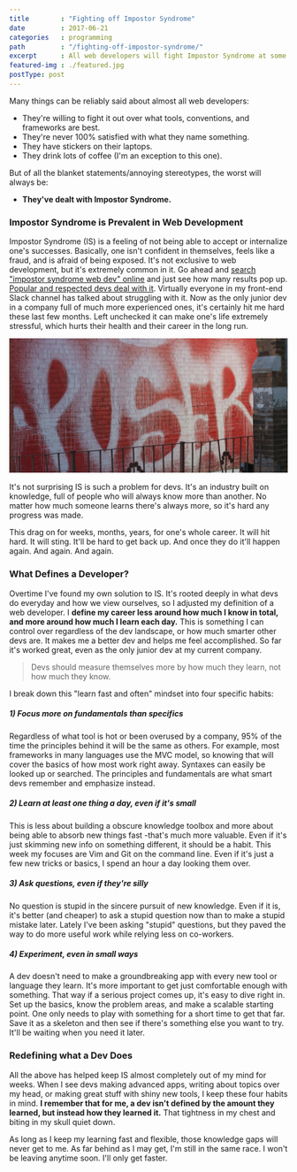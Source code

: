 ```yaml
---
title        : "Fighting off Impostor Syndrome"
date         : 2017-06-21
categories   : programming
path         : "/fighting-off-impostor-syndrome/"
excerpt      : All web developers will fight Impostor Syndrome at some point, and find their own way to fight back.
featured-img : ./featured.jpg
postType: post
---
```


Many things can be reliably said about almost all web developers:

* They're willing to fight it out over what tools, conventions, and frameworks are best.
* They're never 100% satisfied with what they name something.
* They have stickers on their laptops.
* They drink lots of coffee (I'm an exception to this one).

But of all the blanket statements/annoying stereotypes, the worst will always be:

* **They've dealt with Impostor Syndrome.**

### Impostor Syndrome is Prevalent in Web Development

Impostor Syndrome (IS) is a feeling of not being able to accept or internalize one's successes. Basically, one isn't confident in themselves, feels like a fraud, and is afraid of being exposed. It's not exclusive to web development, but it's extremely common in it. Go ahead and [search "impostor syndrome web dev" online](https://www.google.com/search?q=web+dev+impostor+syndrome) and just see how many results pop up. [Popular and respected devs deal with it](https://davidwalsh.name/impostor-syndrome). Virtually everyone in my front-end Slack channel has talked about struggling with it. Now as the only junior dev in a company full of much more experienced ones, it's certainly hit me hard these last few months. Left unchecked it can make one's life extremely stressful, which hurts their health and their career in the long run.

![Image Credit to <a href='https://www.flickr.com/photos/cogdog/7995080450/in/photolist-poP8XT-dbuSSE-SJDXMX-L6tYVG'>Alan Levine/Flickr</a>. Image has been cropped from original version.](/assets/images/posts/fighting-off-imposter-syndrome/poser.jpg)

It's not surprising IS is such a problem for devs. It's an industry built on knowledge, full of people who will always know more than another. No matter how much someone learns there's always more, so it's hard any progress was made.

This drag on for weeks, months, years, for one's whole career. It will hit hard. It will sting. It'll be hard to get back up. And once they do it'll happen again. And again. And again.

### What Defines a Developer?

Overtime I've found my own solution to IS. It's rooted deeply in what devs do everyday and how we view ourselves, so I adjusted my definition of a web developer. I **define my career less around how much I know in total, and more around how much I learn each day.** This is something I can control over regardless of the dev landscape, or how much smarter other devs are. It makes me a better dev and helps me feel accomplished. So far it's worked great, even as the only junior dev at my current company.

> Devs should measure themselves more by how much they learn, not how much they know.

I break down this "learn fast and often" mindset into four specific habits:

##### 1) Focus more on fundamentals than specifics

Regardless of what tool is hot or been overused by a company, 95% of the time the principles behind it will be the same as others. For example, most frameworks in many languages use the MVC model, so knowing that will cover the basics of how most work right away. Syntaxes can easily be looked up or searched. The principles and fundamentals are what smart devs remember and emphasize instead.

##### 2) Learn at least one thing a day, even if it's small

This is less about building a obscure knowledge toolbox and more about being able to absorb new things fast -that's much more valuable. Even if it's just skimming new info on something different, it should be a habit. This week my focuses are Vim and Git on the command line. Even if it's just a few new tricks or basics, I spend an hour a day looking them over.

##### 3) Ask questions, even if they're silly

No question is stupid in the sincere pursuit of new knowledge. Even if it is, it's better (and cheaper) to ask a stupid question now than to make a stupid mistake later. Lately I've been asking "stupid" questions, but they paved the way to do more useful work while relying less on co-workers.

##### 4) Experiment, even in small ways

A dev doesn't need to make a groundbreaking app with every new tool or language they learn. It's more important to get just comfortable enough with something. That way if a serious project comes up, it's easy to dive right in. Set up the basics, know the problem areas, and make a scalable starting point. One only needs to play with something for a short time to get that far. Save it as a skeleton and then see if there's something else you want to try. It'll be waiting when you need it later.

### Redefining what a Dev Does

All the above has helped keep IS almost completely out of my mind for weeks. When I see devs making advanced apps, writing about topics over my head, or making great stuff with shiny new tools, I keep these four habits in mind. **I remember that for me, a dev isn't defined by the amount they learned, but instead how they learned it.** That tightness in my chest and biting in my skull quiet down.

As long as I keep my learning fast and flexible, those knowledge gaps will never get to me. As far behind as I may get, I'm still in the same race. I won't be leaving anytime soon. I'll only get faster.
